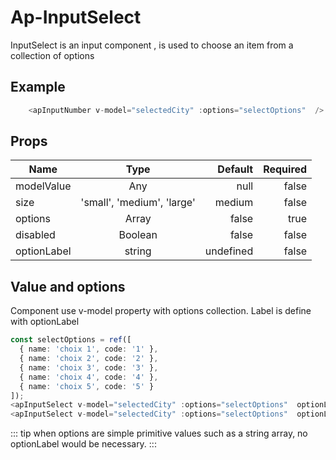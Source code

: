 # Ap-InputSelect

InputSelect is an input component , is used to choose an item from a collection of options

## Example

<presentationContainer>
    <apInputSelect v-model="selectedCity" :options="selectOptions"  optionLabel="name" size="small"/>
    <apInputSelect v-model="selectedCity" :options="selectOptions"  optionLabel="name" size="medium"/>
    <apInputSelect v-model="selectedCity" :options="selectOptions"  optionLabel="name" size="large"/>
</presentationContainer>

```ts
    <apInputNumber v-model="selectedCity" :options="selectOptions"  />
```

## Props

| Name        |            Type            |   Default | Required |
|-------------|:--------------------------:|----------:|---------:|
| modelValue  |            Any             |      null |    false |
| size        | 'small', 'medium', 'large' |    medium |    false |
| options     |           Array            |     false |     true |
| disabled    |          Boolean           |     false |    false |
| optionLabel |           string           | undefined |    false |

## Value and options

Component use v-model property with options collection.
Label is define with optionLabel
<presentationContainer>
    <apInputSelect v-model="selectedCity" :options="selectOptions"  optionLabel="name" size="medium"/>
    <apInputSelect v-model="selectedCity" :options="selectOptions"  optionLabel="code" size="medium"/>
</presentationContainer>

```ts
const selectOptions = ref([
  { name: 'choix 1', code: '1' },
  { name: 'choix 2', code: '2' },
  { name: 'choix 3', code: '3' },
  { name: 'choix 4', code: '4' },
  { name: 'choix 5', code: '5' }
]);
<apInputSelect v-model="selectedCity" :options="selectOptions"  optionLabel="name" size="medium"/>
<apInputSelect v-model="selectedCity" :options="selectOptions"  optionLabel="code" size="medium"/>
```

::: tip
when options are simple primitive values such as a string array, no optionLabel would be necessary.
:::
<presentationContainer>
    <apInputSelect modelValue="two" :options="['one','two','three']"  size="medium"/>
</presentationContainer>

<script setup lang="ts">

    import {ref} from 'vue'

    const selectOptions = ref([
  { name: 'choix 1', code: '1' },
  { name: 'choix 2', code: '2' },
  { name: 'choix 3', code: '3' },
  { name: 'choix 4', code: '4' },
  { name: 'choix 5', code: '5' }
]);

const selectedCity = ref({ name: 'choix 1', code: 'NY' },)
</script>
